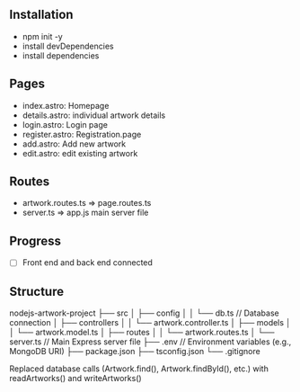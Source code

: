 ## Installation
- npm init -y
- install devDependencies
- install dependencies

## Pages
- index.astro: Homepage
- details.astro: individual artwork details
- login.astro: Login page
- register.astro: Registration.page
- add.astro: Add new artwork
- edit.astro: edit existing artwork

## Routes
- artwork.routes.ts => page.routes.ts
- server.ts => app.js main server file

## Progress
- [ ] Front end and back end connected 

## Structure
nodejs-artwork-project
├── src
│   ├── config
│   │   └── db.ts         // Database connection
│   ├── controllers
│   │   └── artwork.controller.ts
│   ├── models
│   │   └── artwork.model.ts
│   ├── routes
│   │   └── artwork.routes.ts
│   └── server.ts         // Main Express server file
├── .env                  // Environment variables (e.g., MongoDB URI)
├── package.json
├── tsconfig.json
└── .gitignore

Replaced database calls (Artwork.find(), Artwork.findById(), etc.) with readArtworks() and writeArtworks()